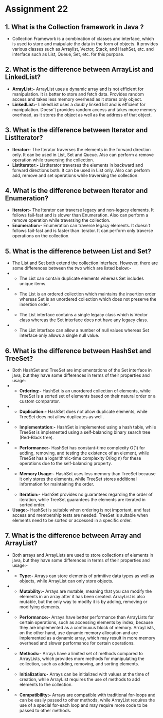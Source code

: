 # Assignment 22

## 1. What is the Collection framework in Java ?

- Collection Framework is a combination of classes and interface, which is used to store and maipulate the data in the form of objects. It provides various classes such as Arraylist, Vector, Stack, and HashSet, etc. and interface such as List, Queue, Set, etc. for this purpose.

## 2. What is the difference  between ArrayList and LinkedList?

- **ArrayList:-** ArrayList uses a dynamic array and is not efficient for manipulation. It is better to store and fetch data. Provides random access and takes less memory overhead as it stores only object.
- **LinkedList:-** LinkedList uses a doubly linked list and is efficient for manipulation. Doesn't provides random access and takes more memory overhead, as it stores the object as well as the address of that object.

## 3. What is the difference  between Iterator and ListIterator?

- **Iterator:-** The Iterator traverses the elements in the forward direction only. It can be used in List, Set and Queue. Also can perform a remove operation while traversing the collection.
- **ListIterator:-** ListIterator traverses the elements in backward and forward directions both. It can be used in List only. Also can perform add, remove and set operations while traversing the collection.

## 4. What is the difference  between Iterator and Enumeration?

- **Iterator:-** The Iterator can traverse legacy and non-legacy elements. It follows fail-fast and is slower than Enumeration. Also can perform a remove operation while traversing the collection.
- **Enumeration:-** Enumeration can traverse legacy elements. It doesn't follows fail-fast and is faster than Iterator. It can perform only traverse operations on the collection.

## 5. What is the difference  between List and Set?

- The List and Set both extend the collection interface. However, there are some differences between the two which are listed below:-
- - The List can contain duplicate elements whereas Set includes unique items.
- - The List is an ordered collection which maintains the insertion order whereas Set is an unordered collection which does not preserve the insertion order.
- - The List interface contains a single legacy class which is Vector class whereas the Set interface does not have any legacy class.
- - The List interface can allow a number of null values whereas Set interface only allows a single null value.

## 6. What is the difference  between HashSet and TreeSet?

- Both HashSet and TreeSet are implementations of the Set interface in java, but they have some differences in terms of their properties and usage:
- - **Ordering:-** HashSet is an unordered collection of elements, while TreeSet is a sorted set of elements based on their natural order or a custom comparator.
- - **Duplication:-** HashSet does not allow duplicate elements, while TreeSet does not allow duplicates as well.
- - **Implementation:-** HashSet is implemented using a hash table, while TreeSet is implemented using a self-balancing binary search tree (Red-Black tree).
- - **Performance:-** HashSet has constant-time complexity O(1) for adding, removing, and testing the existence of an element, while TreeSet has a logarithmic-time complexity O(log n) for these operations due to the self-balancing property.
- - **Memory Usage:-** HashSet uses less memory than TreeSet because it only stores the elements, while TreeSet stores additional information for maintaining the order.
- - **Iteration:-** HashSet provides no guarantees regarding the order of iteration, while TreeSet guarantees the elements are iterated in sorted order.
- **Usage:-** HashSet is suitable when ordering is not important, and fast access and membership tests are needed. TreeSet is suitable when elements need to be sorted or accessed in a specific order.

## 7. What is the difference  between Array and ArrayList?

- Both arrays and ArrayLists are used to store collections of elements in java, but they have some differences in terms of their properties and usage:-
- - **Type:-** Arrays can store elements of primitive data types as well as objects, while ArrayList can only store objects.
- - **Mutability:-** Arrays are mutable, meaning that you can modify the elements in an array after it has been created. ArrayList is also mutable, but the only way to modify it is by adding, removing or modifying elements.
- - **Performance:-** Arrays have better performance than ArrayLists for certain operations, such as accessing elements by index, because they are implemented as a continuous block of memory. ArrayLists, on the other hand, use dynamic memory allocation and are implemented as a dynamic array, which may result in more memory overhead and slower performance for certain operations.
- - **Methods:-** Arrays have a limited set of methods compared to ArrayLists, which provides more methods for manipulating the collection, such as adding, removing, and sorting elements.
- - **Initialization:-** Arrays can be initialized with values at the time of creation, while ArrayList requires the use of methods to add elements to the collection.
- - **Compatibility:-** Arrays are compatible with traditional for-loops and can be easily passed to other methods, while ArrayList requires the use of a special for-each loop and may require more code to be passed to other methods.